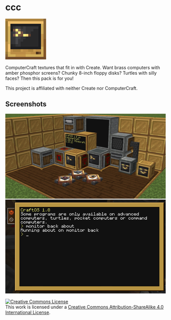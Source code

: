 # ccc

![Pack icon](icon.png)

ComputerCraft textures that fit in with Create. Want brass computers with amber
phosphor screens? Chunky 8-inch floppy disks? Turtles with silly faces? Then
this pack is for you!

This project is affiliated with neither Create nor ComputerCraft.

## Screenshots

![A bunch of retextured things](screenshots/rollcall.png)
![Advanced computer GUI](screenshots/gui.png)

<a rel="license" href="http://creativecommons.org/licenses/by-sa/4.0/"><img alt="Creative Commons License" style="border-width:0" src="https://i.creativecommons.org/l/by-sa/4.0/88x31.png" /></a><br />This work is licensed under a <a rel="license" href="http://creativecommons.org/licenses/by-sa/4.0/">Creative Commons Attribution-ShareAlike 4.0 International License</a>.
